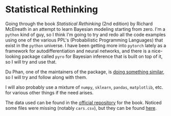 # Statistical Rethinking

Going through the book _Statistical Rethinking_ (2nd edition) by Richard McElreath in an attempt to learn Bayesian modeling starting from zero. I'm a `python` kind of guy, so I think I'm going to try and redo all the code examples using one of the various PPL's (Probabilistic Programming Languages) that exist in the `python` universe. I have been getting more into `pytorch` lately as a framework for autodifferentiation and neural networks, and there is a nice-looking package called `pyro` for Bayesian inference that is built on top of it, so I will try and use that.

Du Phan, one of the maintainers of the package, is [doing something similar](https://fehiepsi.github.io/rethinking-pyro/), so I will try and follow along with them.

I will also probably use a mixture of `numpy`, `sklearn`, `pandas`, `matplotlib`, etc. for various other things if the need arises.

The data used can be found in the [official repository](https://github.com/rmcelreath/rethinking/tree/master/data) for the book. Noticed some files were missing (notably `cars.csv`), but they can be found [here](https://github.com/fehiepsi/rethinking-numpyro/tree/master/data).